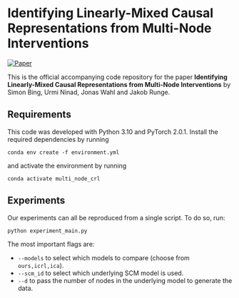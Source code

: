 # Identifying Linearly-Mixed Causal Representations from Multi-Node Interventions
[![Paper](https://img.shields.io/static/v1.svg?logo=arxiv&label=Paper&message=Open%20Paper&color=green)](https://arxiv.org/abs/2311.02695)

This is the official accompanying code repository for the paper **Identifying Linearly-Mixed 
Causal Representations from Multi-Node Interventions** by Simon Bing, Urmi Ninad,
Jonas Wahl and Jakob Runge.

## Requirements
This code was developed with Python 3.10 and PyTorch 2.0.1. Install the required
dependencies by running
```console
conda env create -f environment.yml
```
and activate the environment by running
```console
conda activate multi_node_crl
```

## Experiments
Our experiments can all be reproduced from a single script.
To do so, run:
```console
python experiment_main.py
```

The most important flags are: 
- ```--models``` to select which models to compare (choose from ```ours,icrl,ica```).
- ```--scm_id``` to select which underlying SCM model is used.
- ```--d``` to pass the number of nodes in the underlying model to generate the data.
